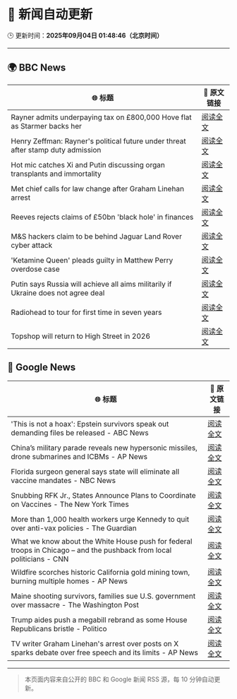 # 🧠 新闻自动更新

🕒 更新时间：**2025年09月04日 01:48:46（北京时间）**

---

## 🌍 BBC News

| 🌐 标题 | 🔗 原文链接 |
|--------|-------------|
| Rayner admits underpaying tax on £800,000 Hove flat as Starmer backs her | [阅读全文](https://www.bbc.com/news/articles/cy50446rq73o?at_medium=RSS&at_campaign=rss) |
| Henry Zeffman: Rayner's political future under threat after stamp duty admission | [阅读全文](https://www.bbc.com/news/articles/c2lx1999ez8o?at_medium=RSS&at_campaign=rss) |
| Hot mic catches Xi and Putin discussing organ transplants and immortality | [阅读全文](https://www.bbc.com/news/articles/cr70rvrd41ko?at_medium=RSS&at_campaign=rss) |
| Met chief calls for law change after Graham Linehan arrest | [阅读全文](https://www.bbc.com/news/articles/c1mx09l5297o?at_medium=RSS&at_campaign=rss) |
| Reeves rejects claims of £50bn 'black hole' in finances | [阅读全文](https://www.bbc.com/news/articles/cx27nm2mn5po?at_medium=RSS&at_campaign=rss) |
| M&S hackers claim to be behind Jaguar Land Rover cyber attack | [阅读全文](https://www.bbc.com/news/articles/c4gqepe5355o?at_medium=RSS&at_campaign=rss) |
| 'Ketamine Queen' pleads guilty in Matthew Perry overdose case | [阅读全文](https://www.bbc.com/news/articles/c2dng3rrzjdo?at_medium=RSS&at_campaign=rss) |
| Putin says Russia will achieve all aims militarily if Ukraine does not agree deal | [阅读全文](https://www.bbc.com/news/articles/c4g7dze5n1vo?at_medium=RSS&at_campaign=rss) |
| Radiohead to tour for first time in seven years | [阅读全文](https://www.bbc.com/news/articles/cedvddjnd08o?at_medium=RSS&at_campaign=rss) |
| Topshop will return to High Street in 2026 | [阅读全文](https://www.bbc.com/news/articles/c1l854prl9vo?at_medium=RSS&at_campaign=rss) |

## 📰 Google News

| 🌐 标题 | 🔗 原文链接 |
|--------|-------------|
| 'This is not a hoax': Epstein survivors speak out demanding files be released - ABC News | [阅读全文](https://news.google.com/rss/articles/CBMioAFBVV95cUxNaWVsRzRRVkt6bFdFYVRwQmtRMXc4WG5ja3Zhd3Y1MzhIeVdlTW1WaURRaXpPMTJDaDIweVlGMmpod0xQXzd5QlVQWFhETU9ibmxrd1JfNDRUUEJ3TnozMFpLZ28tUE9ELWszYzk1anlUSmRKU1M1NGtPb1ZpNEc0ay1JaTAtd2FDWmlCTkJGSjBreUN4XzhOZDFPQmhLWlBa0gGmAUFVX3lxTFBQQ1daUHdnMXZyRk9xSHRDUEsxblV3R1RIYXFxVmkwSS1DQjFhTUdJN3p1VS14N1NIZS1kZjdrTTItU1FTTTIwb0QySFQzUHA2aEtjZ0dUelg2Qjd1QTY0WWxoWU9udFJFYVBJT2tlMUxiWURpT19UR3JPZGZaLUxxWHN3VlFvcjlXTDE3SUs1YXlMeWZ6eGpOMm9TenpmTUhCVXNTYUE?oc=5) |
| China’s military parade reveals new hypersonic missiles, drone submarines and ICBMs - AP News | [阅读全文](https://news.google.com/rss/articles/CBMitgFBVV95cUxQNHl0MF9FQmhZajhkNkpqZURZV0Exa1MxMU9Cb3ZoeDNBVngxaWZqQi1sdkJibWhQNWxueXJVWHgxWDRydW5WYll6bFpQMzF2dkRkdnhYX2QxN3Z4aS1xT2FHRHVjMUVJdTBtT0trZUk4Q2lFXzQwaWQtTGpUcGNVLVItZDdJOEZZNUplalQzaEJuVGpzNjZldXpIaXlEdGhLVVRkVWVpd2ttZE42T08yeGFFNnBoUQ?oc=5) |
| Florida surgeon general says state will eliminate all vaccine mandates - NBC News | [阅读全文](https://news.google.com/rss/articles/CBMivAFBVV95cUxQNnlVSHczS2pnZzRaQ0JFTnNkT2N2SVBWWTRSanBLVTJlendJYjNHLU1SMlIzS0h1ekNYcS1fdGRaTXYtcVo1c1FKNGNuSGtDZ2I1aE5BNm5STklVQnI2eG1kX29nak84bzRTdG5SU2hBb1VrOXdzb0dwX3NGM0tlMDlmVlB2UDJHU01JeVNMVHdYOFZJaVU5Z2xHYUJnTEhCdWpaOHNPeVNvZjB6RkNjaWJVQUV2b3Y5WFlmRtIBVkFVX3lxTE9SZk9wOWxQVkI1Y1RkY0l2WVRLc2xYWG1jTU5wRG5zaXJ5T3N6ZzFhNVh5dHd5cjVsNFlCSDVRVkt4Z0Y1U3FMRTMyeVlybzN5eHF0bVlB?oc=5) |
| Snubbing RFK Jr., States Announce Plans to Coordinate on Vaccines - The New York Times | [阅读全文](https://news.google.com/rss/articles/CBMiigFBVV95cUxQYUZzaDZ2TE85SmFMLVhkYWxhRDM1SjBDMmhPZ1NWSnh4SkF3V0hRVm1yNVBpaHFzRkdkN2V1U1lfc2ZMZUNSWXFWZ0lOWF9zNVFEODN4amNURTFrVl9LU19qMXg5cHJhMDAzTjI1ZTJvU2pzdUtmNm9sLVlaS1c1SkdiS2E3S0hQcHc?oc=5) |
| More than 1,000 health workers urge Kennedy to quit over anti-vax policies - The Guardian | [阅读全文](https://news.google.com/rss/articles/CBMihAFBVV95cUxOSUNkeG15VGlBcDVlSHVjM24tNnJQUmt0Y3pVODdZNmhxc0dnak5kU0w2LW5xNDZLZ0l2S1IzQWZrUklvempCai1ubEk5VE1GNFBNWW1ZVUd1LXB2Z2MxcXQxQ2Z0bjhjUklVdXBxOWtodmdnQ1R1UzBaTnFmVDFIWk8tLUc?oc=5) |
| What we know about the White House push for federal troops in Chicago – and the pushback from local politicians - CNN | [阅读全文](https://news.google.com/rss/articles/CBMie0FVX3lxTE40LVlseHpncnFjM1kxbE1vWVAtenpObTRoU1NSSWdKblFoOHBzc0NsSmtYN0ZvMFZtSEhpb0s0Q3lQX1pGWkx4SnlzaE9hSXpSaVEtNzlXYW5ReGdVQmlNR1d1TVF4dWpsekZEOTZnYVVVX0ZwS2J4ZnFxbw?oc=5) |
| Wildfire scorches historic California gold mining town, burning multiple homes - AP News | [阅读全文](https://news.google.com/rss/articles/CBMirgFBVV95cUxQWEt0Y09iMlctaXFNRmtraERmNGZsaVIwOUVrWG9mSGxYa1IzdDJxRzBEUVd5YW5Zdk95MVJ1Q0xMczVkSEJwNFhXYjZmU1ZGb2YweUJqelFpRlZQM2FaMTJxR3pabUlXQ0E0VlRyTnJVeFVGYjR2ZjNIRGFxeWRMcTVQdS1HbkpHdlE4YVV4M00wLVliUTVMdEtsUXJSeUhNbGJRUFRxbnAxcElzQ3c?oc=5) |
| Maine shooting survivors, families sue U.S. government over massacre - The Washington Post | [阅读全文](https://news.google.com/rss/articles/CBMimAFBVV95cUxPMm1kR3ZqSmpWNnp0UGVib2l1RU82Wm52dE1WejBsU01jQ1N5VGpzY0pmdzNhN2tPM1l3QmhpR0JYSWdRZVFSN19VLUtMdU8zOHd6aTZydDVFQktPT2p6dWUwVnU5TGVCVmpsaGlBcDg2aHlNR2FyZ1pVeDJVTzJjTG53R0llUWpEa1lyX1FVclB2VUE2N2g4WA?oc=5) |
| Trump aides push a megabill rebrand as some House Republicans bristle - Politico | [阅读全文](https://news.google.com/rss/articles/CBMinwFBVV95cUxPSmxFa1ZGcl9nanVaWVZpRHZrTTJQWFVnSThBZjJjcEtobUp2S3d4SUdxZUZjNXZCZzBlblFRalRqMzNHbFdaWWg4WlpEUVN4dDVmdHZJWkN3UVl1bElqam0wa0ZURkVyUllNbTJHM3E1TW5ha2ZxZ1R4MVV6MVJDQVU4dHNrM2RJakpXY3ZpSWh0Ql9xLVQ0QjJZcFJkWDg?oc=5) |
| TV writer Graham Linehan's arrest over posts on X sparks debate over free speech and its limits - AP News | [阅读全文](https://news.google.com/rss/articles/CBMinAFBVV95cUxPNTJJYmlHVmJralIzU0hkWTBpaFpEOVNaOEF0RW54Umc1VlRDOHJSanc4QnpMZS1GSTdGRUtnV2VYQkJpTlhHLVRmdjVySS0tWEJJSjJQYmxGQ1ktMjF4ZFp4V19mNHVtamVsNWJxYl9fcWUtSVoyeDA5alNwUjl5OXV2eF92QzlkcDlKOGNqcFJla2FIekZDek1SR0c?oc=5) |

---
> 本页面内容来自公开的 BBC 和 Google 新闻 RSS 源，每 10 分钟自动更新。